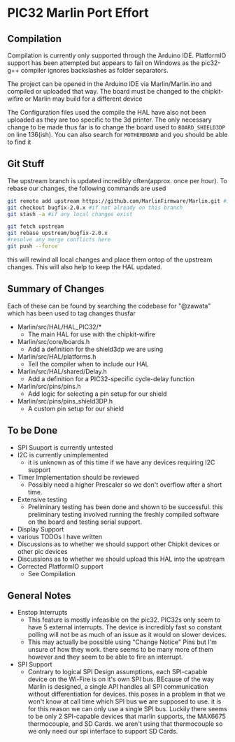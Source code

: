 # PIC32 Marlin Port Effort

## Compilation
Compilation is currently only supported through the Arduino IDE. PlatformIO support has been attempted but appears to fail on Windows as the pic32-g++ compiler ignores backslashes as folder separators.

The project can be opened in the Arduino IDE via Marlin/Marlin.ino and compiled or uploaded that way. The board must be changed to the chipkit-wifire or Marlin may build for a different device

The Configuration files used the compile the HAL have also not been uploaded as they are too specific to the 3d printer.
The only necessary change to be made thus far is to change the board used to `BOARD_SHIELD3DP` on line 136(ish). You can also search for `MOTHERBOARD` and you should be able to find it

## Git Stuff
The upstream branch is updated incredibly often(approx. once per hour). To rebase our changes, the following commands are used
```bash
git remote add upstream https://github.com/MarlinFirmware/Marlin.git #if not already added
git checkout bugfix-2.0.x #if not already on this branch
git stash -a #if any local changes exist

git fetch upstream
git rebase upstream/bugfix-2.0.x
#resolve any merge conflicts here
git push --force
```
this will rewind all local changes and place them ontop of the upstream changes. This will also help to keep the HAL updated.

## Summary of Changes
Each of these can be found by searching the codebase for "@zawata" which has been used to tag changes thusfar
- Marlin/src/HAL/HAL_PIC32/*
    - The main HAL for use with the chipkit-wifire
- Marlin/src/core/boards.h
    - Add a definition for the shield3dp we are using
- Marlin/src/HAL/platforms.h
    - Tell the compiler when to include our HAL
- Marlin/src/HAL/shared/Delay.h
    - Add a definition for a PIC32-specific cycle-delay function
- Marlin/src/pins/pins.h
    - Add logic for selecting a pin setup for our shield
- Marlin/src/pins/pins_shield3DP.h
    - A custom pin setup for our shield

## To be Done
- SPI Suuport is currently untested
- I2C is currently unimplemented
    - it is unknown as of this time if we have any devices requiring I2C support
- Timer Implementation should be reviewed
    - Possibly need a higher Prescaler so we don't overflow after a short time.
- Extensive testing
    - Preliminary testing has been done and shown to be successful. this preliminary testing involved running the freshly compiled software on the board and testing serial support.
- Display Support
- various TODOs I have written
- Discussions as to whether we should support other Chipkit devices or other pic devices
- Discussions as to whether we should upload this HAL into the upstream
- Corrected PlatformIO support
    - See Compilation

## General Notes
- Enstop Interrupts
    - This feature is mostly infeasible on the pic32. PIC32s only seem to have 5 external interrupts. The device is incredibly fast so constant polling will not be as much of an issue as it would on slower devices.
    - This may actually be possible using "Change Notice" Pins but I'm unsure of how they work. there seems to be many more of them however and they seem to be able to fire an interrupt.
- SPI Support
    - Contrary to logical SPI Design assumptions, each SPI-capable device on the Wi-Fire is on it's own SPI bus. BEcause of the way Marlin is designed, a single API handles all SPI communication without differentiation for devices. this poses in a problem in that we won't know at call time which SPI bus we are supposed to use. it is for this reason we can only use a single SPI bus. Luckily there seems to be only 2 SPI-capable devices that marlin supports, the MAX6675 thermocouple, and SD Cards. we aren't using that thermocouple so we only need our spi interface to support SD Cards.